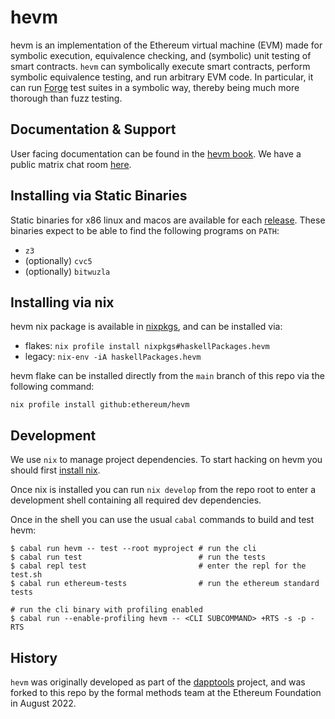# hevm
hevm is an implementation of the Ethereum virtual machine (EVM) made for
symbolic execution, equivalence checking, and (symbolic) unit testing of smart
contracts. `hevm` can symbolically execute smart contracts, perform symbolic
equivalence testing, and run arbitrary EVM code. In particular, it can run
[Forge](https://book.getfoundry.sh/forge/writing-tests) test suites in a
symbolic way, thereby being much more thorough than fuzz testing.

## Documentation & Support
User facing documentation can be found in the [hevm book](https://hevm.dev/).
We have a public matrix chat room
[here](https://matrix.to/#/%23hevm%3Amatrix.org).

## Installing via Static Binaries
Static binaries for x86 linux and macos are available for each
[release](https://github.com/ethereum/hevm/releases). These binaries expect to be able to find the
following programs on `PATH`:
- `z3`
- (optionally) `cvc5`
- (optionally) `bitwuzla`

## Installing via nix
hevm nix package is available in
[nixpkgs](https://search.nixos.org/packages?channel=unstable&show=haskellPackages.hevm),
and can be installed via:
- flakes: `nix profile install nixpkgs#haskellPackages.hevm`
- legacy: `nix-env -iA haskellPackages.hevm`

hevm flake can be installed directly from the `main` branch of this repo via the following command:
```plain
nix profile install github:ethereum/hevm
```

## Development
We use `nix` to manage project dependencies. To start hacking on hevm you should first [install
nix](https://nixos.org/download.html).

Once nix is installed you can run `nix develop` from the repo root to enter a development shell
containing all required dev dependencies.

Once in the shell you can use the usual `cabal` commands to build and test hevm:
```plain
$ cabal run hevm -- test --root myproject # run the cli
$ cabal run test                          # run the tests
$ cabal repl test                         # enter the repl for the test.sh
$ cabal run ethereum-tests                # run the ethereum standard tests

# run the cli binary with profiling enabled
$ cabal run --enable-profiling hevm -- <CLI SUBCOMMAND> +RTS -s -p -RTS
```

## History
`hevm` was originally developed as part of the
[dapptools](https://github.com/dapphub/dapptools/) project, and was forked to
this repo by the formal methods team at the Ethereum Foundation in August 2022.

